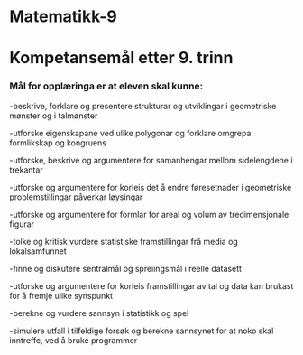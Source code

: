 # Matematikk-9

# Kompetansemål etter 9. trinn

### Mål for opplæringa er at eleven skal kunne:

-beskrive, forklare og presentere strukturar og utviklingar i geometriske mønster og i talmønster

-utforske eigenskapane ved ulike polygonar og forklare omgrepa formlikskap og kongruens

-utforske, beskrive og argumentere for samanhengar mellom sidelengdene i trekantar

-utforske og argumentere for korleis det å endre føresetnader i geometriske problemstillingar påverkar løysingar

-utforske og argumentere for formlar for areal og volum av tredimensjonale figurar

-tolke og kritisk vurdere statistiske framstillingar frå media og lokalsamfunnet

-finne og diskutere sentralmål og spreiingsmål i reelle datasett

-utforske og argumentere for korleis framstillingar av tal og data kan brukast for å fremje ulike synspunkt

-berekne og vurdere sannsyn i statistikk og spel

-simulere utfall i tilfeldige forsøk og berekne sannsynet for at noko skal inntreffe, ved å bruke programmer
